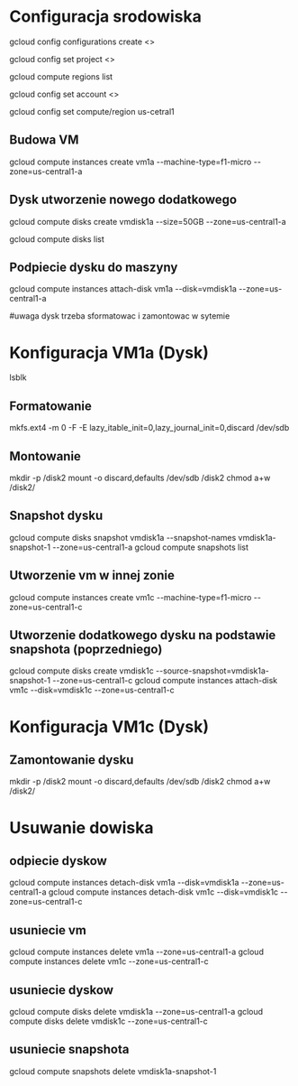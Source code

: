 
# Configuracja srodowiska

gcloud config configurations create <>

gcloud config set project <>

gcloud compute regions list

gcloud config set account <>

gcloud config set compute/region us-cetral1

## Budowa VM
gcloud compute instances create vm1a --machine-type=f1-micro --zone=us-central1-a

## Dysk utworzenie nowego dodatkowego
gcloud compute disks create vmdisk1a --size=50GB --zone=us-central1-a

gcloud compute disks list

## Podpiecie dysku do maszyny
gcloud compute instances attach-disk vm1a --disk=vmdisk1a --zone=us-central1-a

#uwaga dysk trzeba sformatowac i zamontowac w sytemie

#  Konfiguracja VM1a (Dysk)
lsblk
## Formatowanie
mkfs.ext4 -m 0 -F -E lazy_itable_init=0,lazy_journal_init=0,discard /dev/sdb

## Montowanie
mkdir -p /disk2
mount -o discard,defaults /dev/sdb /disk2
chmod a+w /disk2/

## Snapshot dysku
gcloud compute disks snapshot vmdisk1a --snapshot-names vmdisk1a-snapshot-1 --zone=us-central1-a
gcloud compute snapshots list


## Utworzenie vm w innej zonie
gcloud compute instances create vm1c --machine-type=f1-micro --zone=us-central1-c

## Utworzenie dodatkowego dysku na podstawie snapshota (poprzedniego)
gcloud compute disks create vmdisk1c --source-snapshot=vmdisk1a-snapshot-1 --zone=us-central1-c
gcloud compute instances attach-disk vm1c --disk=vmdisk1c --zone=us-central1-c

#  Konfiguracja VM1c (Dysk)
## Zamontowanie dysku
mkdir -p /disk2
mount -o discard,defaults /dev/sdb /disk2
chmod a+w /disk2/

# Usuwanie dowiska
## odpiecie dyskow
gcloud compute instances detach-disk vm1a --disk=vmdisk1a --zone=us-central1-a
gcloud compute instances detach-disk vm1c --disk=vmdisk1c --zone=us-central1-c

## usuniecie vm
gcloud compute instances delete vm1a --zone=us-central1-a
gcloud compute instances delete vm1c --zone=us-central1-c

## usuniecie dyskow
gcloud compute disks delete vmdisk1a --zone=us-central1-a
gcloud compute disks delete vmdisk1c --zone=us-central1-c

## usuniecie snapshota
gcloud compute snapshots delete vmdisk1a-snapshot-1